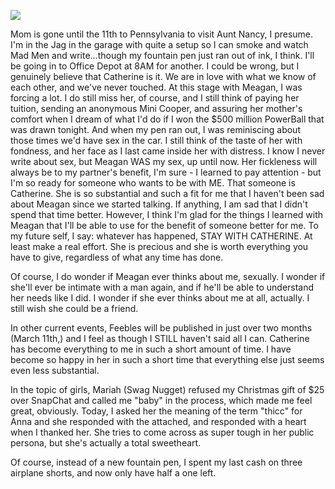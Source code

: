 ![](2016-01-07/8ce3e5f652a222f27bd63e488d347b38.jpeg)

Mom is gone until the 11th to Pennsylvania to visit Aunt Nancy, I presume. I'm in the Jag in the garage with quite a setup so I can smoke and watch Mad Men and write...though my fountain pen just ran out of ink, I think. I'll be going in to Office Depot at 8AM for another. I could be wrong, but I genuinely believe that Catherine is it. We are in love with what we know of each other, and we've never touched. At this stage with Meagan, I was forcing a lot. I do still miss her, of course, and I still think of paying her tuition, sending an anonymous Mini Cooper, and assuring her mother's comfort when I dream of what I'd do if I won the $500 million PowerBall that was drawn tonight. And when my pen ran out, I was reminiscing about those times we'd have sex in the car. I still think of the taste of her with fondness, and her face as I last came inside her with distress. I know I never write about sex, but Meagan WAS my sex, up until now. Her fickleness will always be to my partner's benefit, I'm sure - I learned to pay attention - but I'm so ready for someone who wants to be with ME. That someone is Catherine. She is so substantial and such a fit for me that I haven't been sad about Meagan since we started talking. If anything, I am sad that I didn't spend that time better. However, I think I'm glad for the things I learned with Meagan that I'll be able to use for the benefit of someone better for me. To my future self, I say: whatever has happened, STAY WITH CATHERINE. At least make a real effort. She is precious and she is worth everything you have to give, regardless of what any time has done.

Of course, I do wonder if Meagan ever thinks about me, sexually. I wonder if she'll ever be intimate with a man again, and if he'll be able to understand her needs like I did. I wonder if she ever thinks about me at all, actually. I still wish she could be a friend.

In other current events, Feebles will be published in just over two months (March 11th,) and I feel as though I STILL haven't said all I can. Catherine has become everything to me in such a short amount of time. I have become so happy in her in such a short time that everything else just seems even less substantial.

In the topic of girls, Mariah (Swag Nugget) refused my Christmas gift of $25 over SnapChat and called me "baby" in the process, which made me feel great, obviously. Today, I asked her the meaning of the term "thicc" for Anna and she responded with the attached, and responded with a heart when I thanked her. She tries to come across as super tough in her public persona, but she's actually a total sweetheart.

Of course, instead of a new fountain pen, I spent my last cash on three airplane shorts, and now only have half a one left.